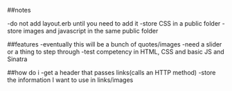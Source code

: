 ##notes

-do not add layout.erb until you need to add it
-store CSS in a public folder
-store images and javascript in the same public folder

##features
-eventually this will be a bunch of quotes/images
-need a slider or a thing to step through
-test competency in HTML, CSS and basic JS and Sinatra

##how do i
-get a header that passes links(calls an HTTP method)
-store the information I want to use in links/images
